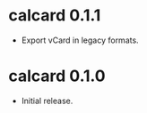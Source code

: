 calcard 0.1.1
================================
- Export vCard in legacy formats.

calcard 0.1.0
================================
- Initial release.
